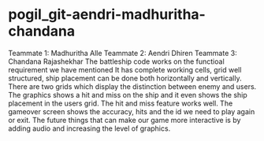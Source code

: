 # pogil_git-aendri-madhuritha-chandana
Teammate 1: Madhuritha Alle
Teammate 2: Aendri Dhiren
Teammate 3: Chandana Rajashekhar
The battleship code works on the functioal requirement we have mentioned
It has complete working cells, grid well structured, ship placement can be done both horizontally and vertically.
There are two grids which display the distinction between enemy and users.
The graphics shows a hit and miss on the ship and it even shows the ship placement in the users grid.
The hit and miss feature works well.
The gameover screen shows the accuracy, hits and the id we need to play again or exit.
The future things that can make our game more interactive is by adding audio and increasing the level of graphics.
